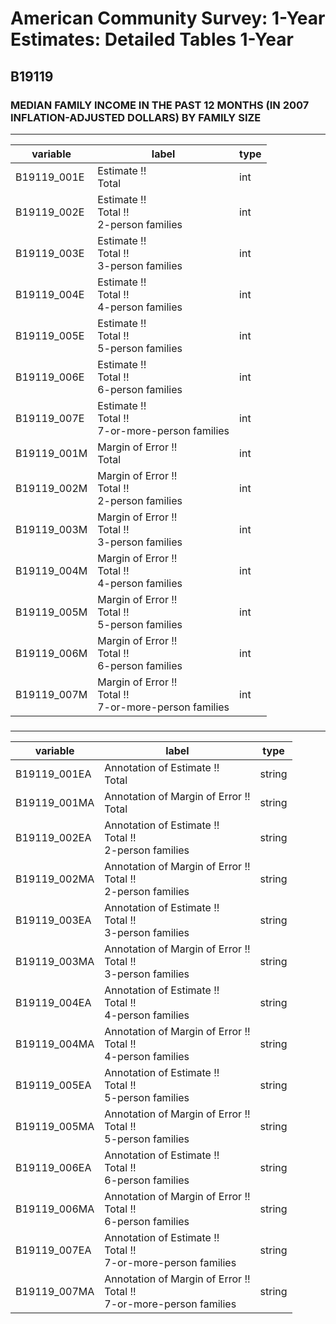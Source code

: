 # American Community Survey: 1-Year Estimates: Detailed Tables 1-Year

## B19119

### MEDIAN FAMILY INCOME IN THE PAST 12 MONTHS (IN 2007 INFLATION-ADJUSTED DOLLARS) BY FAMILY SIZE

___

| variable | label | type |
| ----- | ----- | ----- |
| B19119_001E | Estimate !!<br>Total | int |
| B19119_002E | Estimate !!<br>Total !!<br>2-person families | int |
| B19119_003E | Estimate !!<br>Total !!<br>3-person families | int |
| B19119_004E | Estimate !!<br>Total !!<br>4-person families | int |
| B19119_005E | Estimate !!<br>Total !!<br>5-person families | int |
| B19119_006E | Estimate !!<br>Total !!<br>6-person families | int |
| B19119_007E | Estimate !!<br>Total !!<br>7-or-more-person families | int |
| B19119_001M | Margin of Error !!<br>Total | int |
| B19119_002M | Margin of Error !!<br>Total !!<br>2-person families | int |
| B19119_003M | Margin of Error !!<br>Total !!<br>3-person families | int |
| B19119_004M | Margin of Error !!<br>Total !!<br>4-person families | int |
| B19119_005M | Margin of Error !!<br>Total !!<br>5-person families | int |
| B19119_006M | Margin of Error !!<br>Total !!<br>6-person families | int |
| B19119_007M | Margin of Error !!<br>Total !!<br>7-or-more-person families | int |
### 

___

| variable | label | type |
| ----- | ----- | ----- |
| B19119_001EA | Annotation of Estimate !!<br>Total | string |
| B19119_001MA | Annotation of Margin of Error !!<br>Total | string |
| B19119_002EA | Annotation of Estimate !!<br>Total !!<br>2-person families | string |
| B19119_002MA | Annotation of Margin of Error !!<br>Total !!<br>2-person families | string |
| B19119_003EA | Annotation of Estimate !!<br>Total !!<br>3-person families | string |
| B19119_003MA | Annotation of Margin of Error !!<br>Total !!<br>3-person families | string |
| B19119_004EA | Annotation of Estimate !!<br>Total !!<br>4-person families | string |
| B19119_004MA | Annotation of Margin of Error !!<br>Total !!<br>4-person families | string |
| B19119_005EA | Annotation of Estimate !!<br>Total !!<br>5-person families | string |
| B19119_005MA | Annotation of Margin of Error !!<br>Total !!<br>5-person families | string |
| B19119_006EA | Annotation of Estimate !!<br>Total !!<br>6-person families | string |
| B19119_006MA | Annotation of Margin of Error !!<br>Total !!<br>6-person families | string |
| B19119_007EA | Annotation of Estimate !!<br>Total !!<br>7-or-more-person families | string |
| B19119_007MA | Annotation of Margin of Error !!<br>Total !!<br>7-or-more-person families | string |


